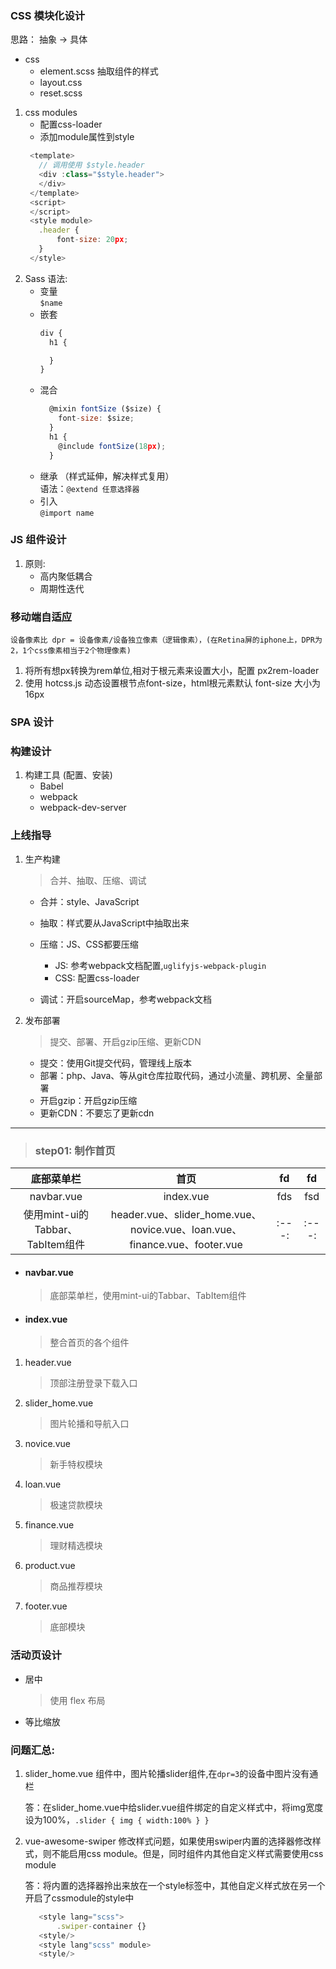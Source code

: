 ### CSS 模块化设计
思路： 抽象 -> 具体
* css
    - element.scss 抽取组件的样式
    - layout.css
    - reset.scss

1. css modules
    - 配置css-loader
    - 添加module属性到style   
    ```javascript
     <template>
       // 调用使用 $style.header
       <div :class="$style.header">
       </div>
     </template>
     <script>
     </script>
     <style module>
       .header {
           font-size: 20px;
       }
     </style>
    ```    
2. Sass 语法:
    - 变量 <br>
        `$name`
    - 嵌套 <br>
        ```javascript
        div {
          h1 {
        
          }
        }
        ```
    - 混合
        ```javascript
          @mixin fontSize ($size) {
            font-size: $size;
          }
          h1 {
            @include fontSize(18px);
          }
        ```
    - 继承 （样式延伸，解决样式复用）<br>
        语法：`@extend 任意选择器`
    - 引入 <br>
        `@import name`

### JS 组件设计
1. 原则:
   - 高内聚低耦合
   - 周期性迭代

### 移动端自适应
    设备像素比 dpr = 设备像素/设备独立像素（逻辑像素），(在Retina屏的iphone上，DPR为2，1个css像素相当于2个物理像素)
1. 将所有想px转换为rem单位,相对于根元素来设置大小，配置 px2rem-loader
2. 使用 hotcss.js 动态设置根节点font-size，html根元素默认 font-size 大小为 16px

### SPA 设计

### 构建设计
1. 构建工具 (配置、安装)
    - Babel 
    - webpack
    - webpack-dev-server
    
### 上线指导

1. 生产构建
    > 合并、抽取、压缩、调试 
    - 合并：style、JavaScript
    
    - 抽取：样式要从JavaScript中抽取出来
    
    - 压缩：JS、CSS都要压缩
        - JS: 参考webpack文档配置,`uglifyjs-webpack-plugin`
        - CSS: 配置css-loader 
    - 调试：开启sourceMap，参考webpack文档
    
2. 发布部署
    > 提交、部署、开启gzip压缩、更新CDN
    - 提交：使用Git提交代码，管理线上版本
    - 部署：php、Java、等从git仓库拉取代码，通过小流量、跨机房、全量部署
    - 开启gzip：开启gzip压缩
    - 更新CDN：不要忘了更新cdn
---

>### step01: 制作首页

底部菜单栏|首页|fd|fd|
:---:|:---:|:---:|:---:|
navbar.vue|index.vue|fds|fsd|
使用mint-ui的Tabbar、TabItem组件|header.vue、slider_home.vue、novice.vue、loan.vue、finance.vue、footer.vue|:---:|:---:|

- #### navbar.vue
    > 底部菜单栏，使用mint-ui的Tabbar、TabItem组件 

- #### index.vue
    > 整合首页的各个组件

1. header.vue
    > 顶部注册登录下载入口

2.  slider_home.vue
    > 图片轮播和导航入口

3. novice.vue
    > 新手特权模块

4. loan.vue
    > 极速贷款模块

5. finance.vue
    > 理财精选模块

6. product.vue
    > 商品推荐模块

7. footer.vue
    > 底部模块
 
 
 

### 活动页设计
  - 居中
    > 使用 flex 布局
  - 等比缩放
       
### 问题汇总:

1. slider_home.vue 组件中，图片轮播slider组件,在`dpr=3`的设备中图片没有通栏

    答：在slider_home.vue中给slider.vue组件绑定的自定义样式中，将img宽度设为100%，`.slider { img { width:100% } }`
    
2. vue-awesome-swiper 修改样式问题，如果使用swiper内置的选择器修改样式，则不能启用css module。但是，同时组件内其他自定义样式需要使用css module 
    
    答：将内置的选择器拎出来放在一个style标签中，其他自定义样式放在另一个开启了cssmodule的style中
    ```javascript
       <style lang="scss">
           .swiper-container {}
       <style/>
       <style lang"scss" module>
       <style/>
    ```
  